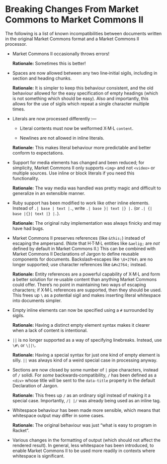 #  Breaking Changes From Market Commons to Market Commons ⅠⅠ  #

The following is a list of known incompatibilities between documents
  written in the original Market Commons format and a Market Commons ⅠⅠ
  processor.

 +  Market Commons ⅠⅠ occasionally throws errors!
    
    **Rationale:** Sometimes this is better!

 +  Spaces are now allowed between any two line‐initial sigils,
      including in section and heading chunks.
    
    **Rationale:**
    It is simpler to keep this behaviour consistent, and
      the old behaviour allowed for the easy specification of empty
      headings (which is not something which should be easy).
    Also and importantly, this allows for the use of sigils which
      repeat a single character multiple times.

 +  Literals are now processed differently :—
    
     +  Literal contents must now be welformed X·M·L `content`.
    
     +  Newlines are not allowed in inline literals.
    
    **Rationale:**
    This makes literal behaviour more predictable and better conform to
      expectations.

 +  Support for media elements has changed and been reduced; for
      simplicity, Market Commons ⅠⅠ only supports `<img>` and not
      `<video>` or multiple sources.
    Use inline or block literals if you need this functionality.
    
    **Rationale:**
    The way media was handled was pretty magic and difficult to
      generalize in an extensible manner.

 +  Ruby support has been modified to work like other inline elements.
    Instead of `.| base | text |.`, write `.| base }| text |} |.` (or
      `.| {| base |{}| text |} |.`).
    
    **Rationale:**
    The original ruby implementation was always finicky and may have
      had bugs.

 +  Market Commons ⅠⅠ preserves references (like `&this;`) instead of
      escaping the ampersand.
    (Note that H·T·M·L entities like `&aelig;` are *not* defined by
      default in Market Commons ⅠⅠ.)
    This can be combined with Market Commons ⅠⅠ Declarations of Jargon
      to define reusable components for documents.
    Backslash‐escapes like ` \U+2764\ ` are no longer supported; use
      character references like `&#x2764;` instead.
    
    **Rationale:**
    Entity references are a powerful capability of X·M·L and form a
      better solution for re·usable content than anything Market
      Commons could offer.
    There’s no point in maintaining two ways of escaping characters;
      if X·M·L references are supported, then they should be used.
    This frees up ` \ ` as a potential sigil and makes inserting
      literal whitespace into documents simpler.

 +  Empty inline elements can now be specified using a `#` surrounded
      by sigils.
    
    **Rationale:**
    Having a distinct empty element syntax makes it clearer when a
      lack of content is intentional.

 +  `||` is no longer supported as a way of specifying linebreaks.
    Instead, use ` \#\ ` or ` \||\ `.
    
    **Rationale:**
    Having a special syntax for just one kind of empty element is
      silly.
    `||` was always kind of a weird special case in processing anyway.

 +  Sections are now closed by some number of `|` pipe characters,
      instead of `/` solidi.
    For *some* backwards‐compatibility, `/` has been defined as a
      `<div>` whose title will be sent to the `data-title` property
      in the default Declaration of Jargon.
    
    **Rationale:**
    This frees up `/` as an ordinary sigil instead of making it a
      special case.
    Importantly, `/| |/` was already being used as an inline tag.

 +  Whitespace behaviour has been made more sensible, which means that
      whitespace output may differ in some cases.
    
    **Rationale:**
    The original behaviour was just “what is easy to program in
      Racket”.

 +  Various changes in the formatting of output (which should not
      affect the rendered result).
    In general, less whitespace has been introduced, to enable Market
      Commons ⅠⅠ to be used more readily in contexts where whitespace
      is significant.
